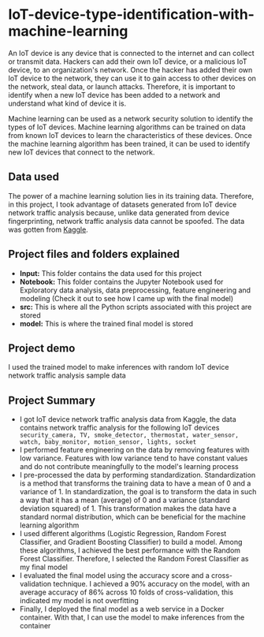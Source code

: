 # IoT-device-type-identification-with-machine-learning


An IoT device is any device that is connected to the internet and can collect or transmit data. Hackers can add their own IoT device, or a malicious IoT device, to an organization's network. Once the hacker has added their own IoT device to the network, they can use it to gain access to other devices on the network, steal data, or launch attacks.
Therefore, it is important to identify when a new IoT device has been added to a network and understand what kind of device it is.

Machine learning can be used as a network security solution to identify the types of IoT devices. Machine learning algorithms can be trained on data from known IoT devices to learn the characteristics of these devices. Once the machine learning algorithm has been trained, it can be used to identify new IoT devices that connect to the network.

## Data used
The power of a machine learning solution lies in its training data. Therefore, in this project, I took advantage of datasets generated from IoT device network traffic analysis because, unlike data generated from device fingerprinting, network traffic analysis data cannot be spoofed.
The data was gotten from [Kaggle](https://www.kaggle.com/datasets/fanbyprinciple/iot-device-identification). 

## Project files and folders explained
- **Input:** This folder contains the data used for this project
- **Notebook:** This folder contains the Jupyter Notebook used for Exploratory data analysis, data preprocessing, feature engineering and modeling (Check it out to see how I came up with the final model)
- **src:** This is where all the Python scripts associated with this project are stored
- **model:** This is where the trained final model is stored

## Project demo
I used the trained model to make inferences with random IoT device network traffic analysis sample data

## Project Summary
- I got IoT device network traffic analysis data from Kaggle, the data contains network traffic analysis for the following IoT devices ``` security_camera, TV, smoke_detector, thermostat, water_sensor, watch, baby_monitor, motion_sensor, lights, socket```
- I performed feature engineering on the data by removing features with low variance. Features with low variance tend to have constant values and do not contribute meaningfully to the model's learning process
- I pre-processed the data by performing standardization. Standardization is a method that transforms the training data to have a mean of 0 and a variance of 1.
In standardization, the goal is to transform the data in such a way that it has a mean (average) of 0 and a variance (standard deviation squared) of 1. This transformation makes the data have a standard normal distribution, which can be beneficial for the machine learning algorithm
- I used different algorithms (Logistic Regression, Random Forest Classifier, and Gradient Boosting Classifier) to build a model. Among these algorithms, I achieved the best performance with the Random Forest Classifier. Therefore, I selected the Random Forest Classifier as my final model
- I evaluated the final model using the accuracy score and a cross-validation technique. I achieved a 90% accuracy on the model, with an average accuracy of 86% across 10 folds of cross-validation, this indicated my model is not overfitting
- Finally, I deployed the final model as a web service in a Docker container. With that, I can use the model to make inferences from the container
  
